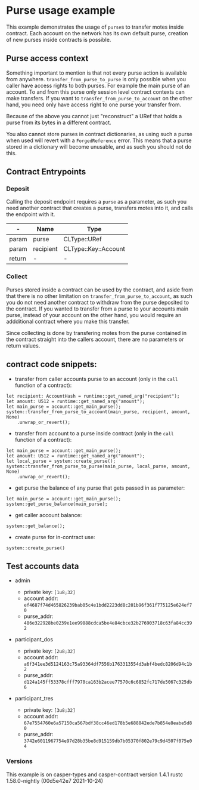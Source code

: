 
# Purse usage example

This example demonstrates the usage of `purse`s to transfer motes inside contract.
Each account on the network has its own default purse, creation of new purses inside contracts is possible.

## Purse access context

Something important to mention is that not every purse action is available from anywhere.
`transfer_from_purse_to_purse` is only possible when you caller have access rights to both purses.
For example the main purse of an account. To and from this purse only session level contract contexts can make transfers.
If you want to `transfer_from_purse_to_account` on the other hand, you need only have access right to one purse your transfer from.

Because of the above you cannot just "reconstruct" a URef that holds a purse from its bytes in a different contract.

You also cannot store purses in contract dictionaries, as using such a purse when used will revert with a `ForgedReference` error.
This means that a purse stored in a dictionary will become unusable, and as such you should not do this.

## Contract Entrypoints
### Deposit
Calling the deposit endpoint requires a `purse` as a parameter, as such you need another contract that creates a purse, transfers motes into it, and calls the endpoint with it.

|-| Name | Type |
|---|---|---|
| param | purse | CLType::URef |
| param | recipient | CLType::Key::Account |
| return | - | - |

### Collect
Purses stored inside a contract can be used by the contract, and aside from that there is no other limitation on `transfer_from_purse_to_account`, as such you do not need another contract to withdraw from the purse deposited to the contract. If you wanted to transfer from a purse to your accounts main purse, instead of your account on the other hand, you would require an addditional contract where you make this transfer.

Since collecting is done by transfering motes from the purse contained in the contract straight into the callers account, there are no parameters or return values.

## contract code snippets:
- transfer from caller accounts purse to an account (only in the `call` function of a contract):
```
let recipient: AccountHash = runtime::get_named_arg("recipient");
let amount: U512 = runtime::get_named_arg("amount");
let main_purse = account::get_main_purse();
system::transfer_from_purse_to_account(main_purse, recipient, amount, None)
    .unwrap_or_revert();
```

- transfer from account to a purse inside contract (only in the `call` function of a contract):
```
let main_purse = account::get_main_purse();
let amount: U512 = runtime::get_named_arg("amount");
let local_purse = system::create_purse();
system::transfer_from_purse_to_purse(main_purse, local_purse, amount, None)
    .unwrap_or_revert();
```

- get purse the balance of any purse that gets passed in as parameter:
```
let main_purse = account::get_main_purse();
system::get_purse_balance(main_purse); 
```

- get caller account balance:
```
system::get_balance();
```

- create purse for in-contract use:
```
system::create_purse()
```

## Test accounts data
- admin
    - private key: `[1u8;32]`
    - account addr: `ef4687f74d465826239bab05c4e1bdd2223dd8c201b96f361f775125e624ef70`
    - purse_addr: `486e322928be0239e1ee99888cdca5be4e84cbce32b276903718c63fa84cc392`

- participant_dos
    - private key: `[2u8;32]`
    - account addr: `a6f341ee3d5124163c75a93364df7556b1763313554d3abf4bedc8206d94c1b2`
    - purse_addr: `d124a145ff53378cfff7970ca163b2acee77570c6c6852fc717de5067c325db6`

- participant_tres
    - private key: `[3u8;32]`
    - account addr: `67e7554760e6a57150ca567bdf38cc46ed178b5e688842ede7b854e8eabe5d80`
    - purse_addr: `3742e6011967754e97d28b35be8d915159db7b05370f802e79c9d4507f075e04`

### Versions
This example is on casper-types and casper-contract version 1.4.1
rustc 1.58.0-nightly (00d5e42e7 2021-10-24)